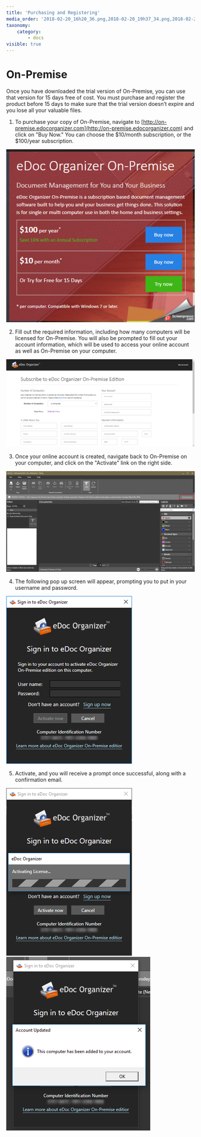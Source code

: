 ```yaml
---
title: 'Purchasing and Registering'
media_order: '2018-02-20_16h20_36.png,2018-02-20_19h37_34.png,2018-02-20_16h39_08.png'
taxonomy:
    category:
        - docs
visible: true
---
```


# On-Premise

Once you have downloaded the trial version of On-Premise, you can use that version for 15 days free of cost. You must purchase and register the product before 15 days to make sure that the trial version doesn’t expire and you lose all your valuable files.

1. To purchase your copy of On-Premise, navigate to [http://on-premise.edocorganizer.com](http://on-premise.edocorganizer.com) and click on "Buy Now." You can choose the $10/month subscription, or the $100/year subscription.

![](2018-02-20_16h20_36.png)

2. Fill out the required information, including how many computers will be licensed for On-Premise. You will also be prompted to fill out your account information, which will be used to access your online account as well as On-Premise on your computer.

![](2018-02-20_19h37_34.png)

3. Once your online account is created, navigate back to On-Premise on your computer, and click on the "Activate" link on the right side.

![](2018-02-20_16h39_08.png)

4. The following pop up screen will appear, prompting you to put in your username and password.

![](2018-02-20_16h48_43.png)

5. Activate, and you will receive a prompt once successful, along with a confirmation email.

![](2018-02-20_19h54_44.png)![](2018-02-20_20h04_18.png)